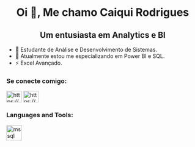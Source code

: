 
<h1 align="center">Oi 👋, Me chamo Caiqui Rodrigues</h1>
<h2 align="center">Um entusiasta em Analytics e BI</h2>



</p>

- 📝 Estudante de Análise e Desenvolvimento de Sistemas. 
- 🌱 Atualmente estou me especializando em Power BI e SQL.
- ⚡ Excel Avançado.




<h3 align="left">Se conecte comigo:</h3>
<p align="left">
<a href="https://www.linkedin.com/in/caiquirodrigues/" target="blank"><img align="center" src="https://raw.githubusercontent.com/rahuldkjain/github-profile-readme-generator/master/src/images/icons/Social/linked-in-alt.svg" alt="https://www.linkedin.com/in/caiquirodrigues/" height="30" width="40" /></a>
<a href="https://www.instagram.com/caiquirodrigues/" target="blank"><img align="center" src="https://raw.githubusercontent.com/rahuldkjain/github-profile-readme-generator/master/src/images/icons/Social/instagram.svg" alt="https://www.instagram.com/caiquirodrigues/" height="30" width="40" /></a>
</p>

<h3 align="left">Languages and Tools:</h3>
<p align="left"> <a href="https://www.microsoft.com/en-us/sql-server" target="_blank" rel="noreferrer"> <img src="https://www.svgrepo.com/show/303229/microsoft-sql-server-logo.svg" alt="mssql" width="40" height="40"/> </a> </p>
 

<!---
CaiquiRodrigues/CaiquiRodrigues is a ✨ special ✨ repository because its `README.md` (this file) appears on your GitHub profile.
You can click the Preview link to take a look at your changes.
--->
